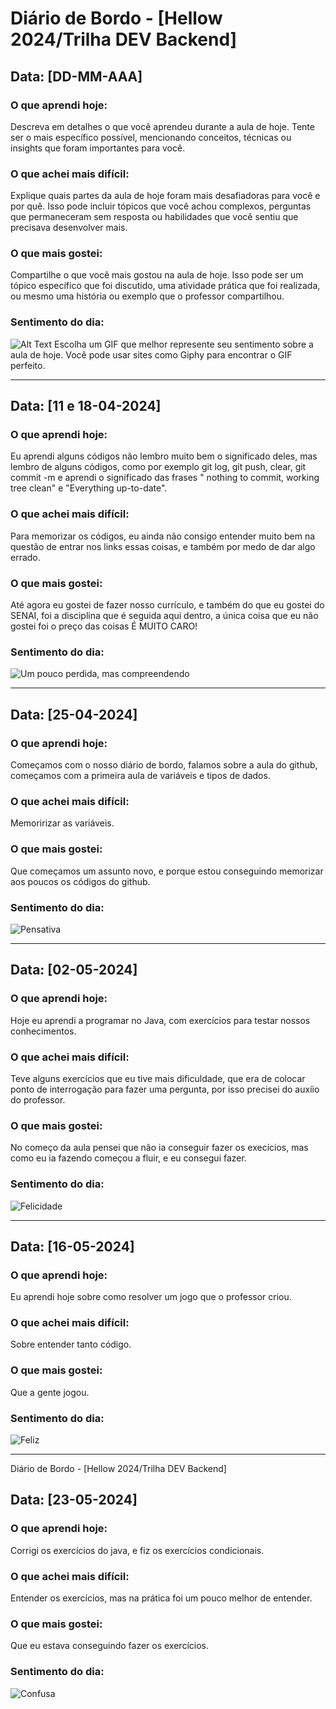# Diário de Bordo - [Hellow 2024/Trilha DEV Backend]
## Data: [DD-MM-AAA]

### O que aprendi hoje:
Descreva em detalhes o que você aprendeu durante a aula de hoje. Tente ser o mais específico possível, mencionando conceitos, técnicas ou insights que foram importantes para você.

### O que achei mais difícil:
Explique quais partes da aula de hoje foram mais desafiadoras para você e por quê. Isso pode incluir tópicos que você achou complexos, perguntas que permaneceram sem resposta ou habilidades que você sentiu que precisava desenvolver mais.

### O que mais gostei:
Compartilhe o que você mais gostou na aula de hoje. Isso pode ser um tópico específico que foi discutido, uma atividade prática que foi realizada, ou mesmo uma história ou exemplo que o professor compartilhou.

### Sentimento do dia:
![Alt Text](URL_DO_GIF)
Escolha um GIF que melhor represente seu sentimento sobre a aula de hoje. Você pode usar sites como Giphy para encontrar o GIF perfeito.

---

## Data: [11 e 18-04-2024]

### O que aprendi hoje:
Eu aprendi alguns códigos não lembro muito bem o significado deles, mas lembro de alguns códigos, como por exemplo git log, git push, clear, git commit -m e aprendi o significado das frases " nothing to commit, working tree clean" e "Everything up-to-date".

### O que achei mais difícil:
Para memorizar os códigos, eu ainda não consigo entender muito bem na questão de entrar nos links essas coisas, e também por medo de dar algo errado.

### O que mais gostei:
Até agora eu gostei de fazer nosso currículo, e também do que eu gostei do SENAI, foi a disciplina que é seguida aqui dentro, a única coisa que eu não gostei foi o preço das coisas É MUITO CARO!

### Sentimento do dia:
![Um pouco perdida, mas compreendendo](https://media0.giphy.com/media/v1.Y2lkPTc5MGI3NjExZTlzcjl3Y2Z1MTRjOXo1anE4endrajBkdHA5NzV4eGhxcjMyYTRkNyZlcD12MV9pbnRlcm5hbF9naWZfYnlfaWQmY3Q9Zw/OCEPHa6nClRjF3elqM/giphy.gif) 


---
## Data: [25-04-2024]

### O que aprendi hoje:
Começamos com o nosso diário de bordo, falamos sobre a aula do github, começamos com a primeira aula de variáveis e tipos de dados.

### O que achei mais difícil:
Memoririzar as variáveis.

### O que mais gostei:
Que começamos um assunto novo, e porque estou conseguindo memorizar aos poucos os códigos do github.

### Sentimento do dia:
![Pensativa](https://media4.giphy.com/media/v1.Y2lkPTc5MGI3NjExdmFpenl4YjU5dDEwZmd2bGVuNWljeTZ4OWxvejNkM2RhMzE0NWthdyZlcD12MV9pbnRlcm5hbF9naWZfYnlfaWQmY3Q9Zw/d3mlE7uhX8KFgEmY/giphy.gif)

---
## Data: [02-05-2024]

### O que aprendi hoje:
Hoje eu aprendi a programar no Java, com exercícios para testar nossos conhecimentos.
### O que achei mais difícil:
Teve alguns exercícios que eu tive mais dificuldade, que era de colocar ponto de interrogação para fazer uma pergunta, por isso precisei do auxíio do professor.

### O que mais gostei:
No começo da aula pensei que não ia conseguir fazer os execícios, mas como eu ia fazendo começou a fluir, e eu consegui fazer.

### Sentimento do dia:
![Felicidade](https://media1.giphy.com/media/v1.Y2lkPTc5MGI3NjExNG43dmRybWQ5ZXMzMnc1amF6ZnZuNHFkNzNwN3hiYnM2aWR2bTQ4NSZlcD12MV9pbnRlcm5hbF9naWZfYnlfaWQmY3Q9Zw/xTiN0CNHgoRf1Ha7CM/giphy.gif)


---
## Data: [16-05-2024]

### O que aprendi hoje:
Eu aprendi hoje sobre como resolver um jogo que o professor criou.

### O que achei mais difícil:
Sobre entender tanto código.
### O que mais gostei:
Que a gente jogou.

### Sentimento do dia:
![Feliz](https://media1.giphy.com/media/v1.Y2lkPTc5MGI3NjExN2gwaXRmZmJsYjg2eXdqdnVwbTF6b2RmcHR4M2x2cTNoOHdqNnltOSZlcD12MV9pbnRlcm5hbF9naWZfYnlfaWQmY3Q9Zw/EOpZ7XsVfTN2E/giphy.gif)

---
 Diário de Bordo - [Hellow 2024/Trilha DEV Backend]
## Data: [23-05-2024]

### O que aprendi hoje:
Corrigi os exercícios do java, e fiz os exercícios condicionais.

### O que achei mais difícil:
Entender os exercícios, mas na prática foi um pouco melhor de entender.

### O que mais gostei:
Que eu estava conseguindo fazer os exercícios.

### Sentimento do dia:
![Confusa](https://media0.giphy.com/media/v1.Y2lkPTc5MGI3NjExbzd4dDl0M201OTZyd2tjdmJsd2l5NGdxazIxbjF4OXZlNHZ4cDFhbSZlcD12MV9pbnRlcm5hbF9naWZfYnlfaWQmY3Q9Zw/uVtAU2EKHrsgifowFb/giphy.gif)
